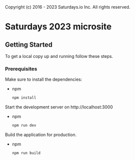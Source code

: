 Copyright (c) 2016 - 2023 Saturdays.io Inc. All rights reserved.

# Saturdays 2023 microsite


## Getting Started

To get a local copy up and running follow these steps.

### Prerequisites

Make sure to install the dependencies:
* npm
  ```sh
  npm install
  ```

Start the development server on http://localhost:3000
* npm
  ```sh
  npm run dev
  ```

Build the application for production.
* npm
  ```sh
  npm run build
  ```